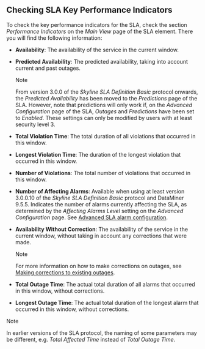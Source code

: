 ## Checking SLA Key Performance Indicators

To check the key performance indicators for the SLA, check the section *Performance Indicators* on the *Main View* page of the SLA element. There you will find the following information:

- **Availability**: The availability of the service in the current window.

- **Predicted Availability**: The predicted availability, taking into account current and past outages.

    > [!NOTE]
    > From version 3.0.0 of the *Skyline SLA Definition Basic* protocol onwards, the *Predicted Availability* has been moved to the *Predictions* page of the SLA. However, note that predictions will only work if, on the *Advanced Configuration* page of the SLA, *Outages* and *Predictions* have been set to *Enabled*. These settings can only be modified by users with at least security level 3.

- **Total Violation Time**: The total duration of all violations that occurred in this window.

- **Longest Violation Time**: The duration of the longest violation that occurred in this window.

- **Number of Violations**: The total number of violations that occurred in this window.

- **Number of Affecting Alarms**: Available when using at least version 3.0.0.10 of the *Skyline SLA Definition Basic* protocol and DataMiner 9.5.5. Indicates the number of alarms currently affecting the SLA, as determined by the *Affecting Alarms Level* setting on the *Advanced Configuration* page. See [Advanced SLA alarm configuration](Configuring_the_alarm_settings_for_an_SLA.md#advanced-sla-alarm-configuration).

- **Availability Without Correction**: The availability of the service in the current window, without taking in account any corrections that were made.

    > [!NOTE]
    > For more information on how to make corrections on outages, see [Making corrections to existing outages](Making_corrections_to_existing_outages.md).

- **Total Outage Time**: The actual total duration of all alarms that occurred in this window, without corrections.

- **Longest Outage Time**: The actual total duration of the longest alarm that occurred in this window, without corrections.

> [!NOTE]
> In earlier versions of the SLA protocol, the naming of some parameters may be different, e.g. *Total Affected Time* instead of *Total Outage Time*.
>
